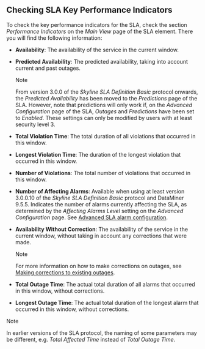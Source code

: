 ## Checking SLA Key Performance Indicators

To check the key performance indicators for the SLA, check the section *Performance Indicators* on the *Main View* page of the SLA element. There you will find the following information:

- **Availability**: The availability of the service in the current window.

- **Predicted Availability**: The predicted availability, taking into account current and past outages.

    > [!NOTE]
    > From version 3.0.0 of the *Skyline SLA Definition Basic* protocol onwards, the *Predicted Availability* has been moved to the *Predictions* page of the SLA. However, note that predictions will only work if, on the *Advanced Configuration* page of the SLA, *Outages* and *Predictions* have been set to *Enabled*. These settings can only be modified by users with at least security level 3.

- **Total Violation Time**: The total duration of all violations that occurred in this window.

- **Longest Violation Time**: The duration of the longest violation that occurred in this window.

- **Number of Violations**: The total number of violations that occurred in this window.

- **Number of Affecting Alarms**: Available when using at least version 3.0.0.10 of the *Skyline SLA Definition Basic* protocol and DataMiner 9.5.5. Indicates the number of alarms currently affecting the SLA, as determined by the *Affecting Alarms Level* setting on the *Advanced Configuration* page. See [Advanced SLA alarm configuration](Configuring_the_alarm_settings_for_an_SLA.md#advanced-sla-alarm-configuration).

- **Availability Without Correction**: The availability of the service in the current window, without taking in account any corrections that were made.

    > [!NOTE]
    > For more information on how to make corrections on outages, see [Making corrections to existing outages](Making_corrections_to_existing_outages.md).

- **Total Outage Time**: The actual total duration of all alarms that occurred in this window, without corrections.

- **Longest Outage Time**: The actual total duration of the longest alarm that occurred in this window, without corrections.

> [!NOTE]
> In earlier versions of the SLA protocol, the naming of some parameters may be different, e.g. *Total Affected Time* instead of *Total Outage Time*.
>
